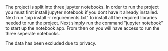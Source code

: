The project is split into three jupyter notebooks. In order to run the project
you must first install jupyter notebook if you dont have it already installed.
Next run "pip install -r requirements.txt" to install all the required libraries
needed to run the project. Next simply run the command "jupyter notebook" to start up
the notebook app. From then on you will have access to run the three seperate notebooks.

The data has been excluded due to privacy.
